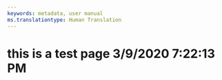 ```yaml
---
keywords: metadata, user manual
ms.translationtype: Human Translation
---
```

# this is a test page 3/9/2020 7:22:13 PM